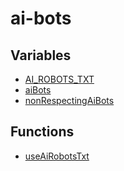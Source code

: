 # ai-bots

## Variables

- [AI\_ROBOTS\_TXT](variables/AI_ROBOTS_TXT.md)
- [aiBots](variables/aiBots.md)
- [nonRespectingAiBots](variables/nonRespectingAiBots.md)

## Functions

- [useAiRobotsTxt](functions/useAiRobotsTxt.md)
